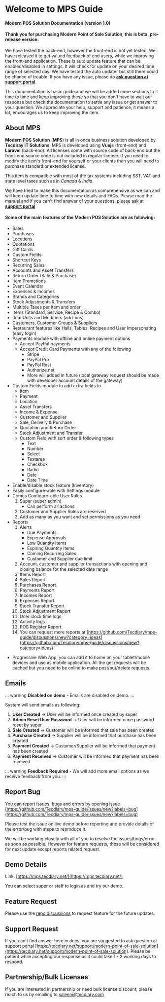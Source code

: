 # Welcome to MPS Guide

#### Modern POS Solution Documentation (version 1.0)

#### Thank you for purchasing Modern Point of Sale Solution, this is beta, pre-release version.

We have tested the back-end, however the front-end is not yet tested. We have released it to get valued feedback of end users, while we improving the front-end application. These is auto update feature that can be enabled/disabled in settings. It will check for update on your desired time range of selected day. We have tested the auto updater but still there could be chance of trouble. If you have any issue, please do **[ask question at support portal](https://tecdiary.net/support/modern-point-of-sale-solution/ask_question)**.

This documentation is basic guide and we will be added more sections to it time to time and keep improving these so that you don't have to wait our response but check the documentation to settle any issue or get answer to your question. We appreciate your help, support and patience, it means a lot, encourages us to keep improving the item.

## About MPS

**Modern POS Solution** (**MPS**) is all in once business solution developed by **Tecdiray IT Solutions**. MPS is developed using **Vuejs** (front-end) and **Laravel** (back-end). All licenses come with source code of back-end but the front-end source code is not included in regular license. If you need to modify the item's front-end for yourself or your clients then you will need to purchase standard or extended license.

This item is compatible with most of the tax systems including SST, VAT and state level taxes such as in _Canada_ & _India_.

We have tried to make this documentation as comprehensive as we can and will keep update time to time with new details and FAQs. Please read the manual and if you can't find answer of your questions, please ask at **[support portal](https://tecdiary.net/support/modern-point-of-sale-solution/ask_question)**

#### Some of the main features of the Modern POS Solution are as following:

- Sales
- Purchases
- Locations
- Quotations
- Gift Cards
- Custom Fields
- Shortcut Keys
- Recurring Sales
- Accounts and Asset Transfers
- Return Order (Sale & Purchase)
- Item Promotions
- Event Calendar
- Expenses & Incomes
- Brands and Categories
- Stock Adjustments & Transfers
- Multiple Taxes per item and order
- Items (Standard, Service, Recipe & Combo)
- Item Units and Modifiers (add-ons)
- Customers, Customer Groups & Suppliers
- Restaurant features like Halls, Tables, Recipes and User Impersonating (easy login)
- Payments module with offline and online payment options
  - Accept PayPal payments
  - Accept Credit Card Payments with any of the following
    - Stripe
    - PayPal Pro
    - PayPal Rest
    - Authorize.net
    - More will added in future (local gateway request should be made with developer account details of the gateway)
- Custom Fields module to add extra fields to
  - Item
  - Payment
  - Location
  - Asset Transfers
  - Income & Expense
  - Customer and Supplier
  - Sale, Delivery & Purchase
  - Quotation and Return Order
  - Stock Adjustment and Transfer
  - Custom Field with sort order & following types
    - Text
    - Number
    - Select
    - Textarea
    - Checkbox
    - Radio
    - Date
    - Date Time
- Enable/disable stock feature (Inventory)
- Easily configure-able with Settings module
- Comes Configure-able User Roles
  1.  Super (super admin)
      - Can perform all actions
  2.  Customer and Supplier Roles are reserved
  3.  Add as many as you want and set permissions as you need
- Reports
  1. Alerts
     - Due Payments
     - Expense Approvals
     - Low Quantity Items
     - Expiring Quantity Items
     - Coming Recurring Sales
     - Customer and Supplier due limit
  2. Account, customer and supplier transactions with opening and closing balance for the selected date range
  3. Items Report
  4. Sales Report
  5. Purchases Report
  6. Payments Report
  7. Incomes Report
  8. Expenses Report
  9. Stock Transfer Report
  10. Stock Adjustment Report
  11. User clock time logs
  12. Activity logs
  13. POS Register Report
  14. You can request more reports at [https://github.com/Tecdiary/mps-guide/discussions/new?category=ideas](https://github.com/Tecdiary/mps-guide/discussions/new?category=ideas)

* Progressive Web App, you can add it to home on your tablet/mobile devices and use as mobile application. All the get requests will be cached but you need to be online to make post/put/delete requests.

## Emails

::: warning
**Disabled on demo** - Emails are disabled on demo.
:::

System will send emails as following:

1. **User Created** → User will be informed once created by super
2. **Admin Reset User Password** → User will be informed once password reset by super
3. **Sale Created** → Customer will be informed that sale has been created
4. **Purchase Created** → Supplier will be informed that purchase has been created
5. **Payment Created** → Customer/Supplier will be informed that payment has been created
6. **Payment Received** → Customer will be informed that payment has been received

::: warning
**Feedback Required** - We will add more email options as we receive feedback from you.
:::

## Report Bug

You can report issues, bugs and errors by opening issue [https://github.com/Tecdiary/mps-guide/issues/new?labels=bug](https://github.com/Tecdiary/mps-guide/issues/new?labels=bug)

Please test the issue on live demo before reporting and provide details of the error/bug with steps to reproduce it.

We will be working closely with all of you to resolve the issues/bugs/error as soon as possible. However for feature requests, these will be considered for next update except reports related request.

## Demo Details

Link: [https://mps.tecdiary.net/](https://mps.tecdiary.net/)

You can select super or staff to login as and try our demo.

## Feature Request

Please use the [repo discussions](https://github.com/Tecdiary/mps-guide/discussions/new?category=ideas) to request feature for the future updates.

## Support Request

If you can't find answer here in docs, you are suggested to ask question at support portal [https://tecdiary.net/support/modern-point-of-sale-solution](https://tecdiary.net/support/modern-point-of-sale-solution). Please be patient while accepting our response as it could take 1 - 2 working days to respond.

## Partnership/Bulk Licenses

If you are interested in partnership or need bulk license discount, please reach to us by emailing to saleem@tecdiary.com
